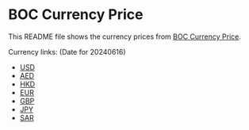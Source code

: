 # BOC Currency Price

This README file shows the currency prices from [BOC Currency Price](https://www.boc.cn/sourcedb/whpj/).

Currency links: (Date for 20240616)

- [USD](https://bocurrencyprice.techina.science/BOC_CURRENCY_PRICE/USD/20240616.json)
- [AED](https://bocurrencyprice.techina.science/BOC_CURRENCY_PRICE/AED/20240616.json)
- [HKD](https://bocurrencyprice.techina.science/BOC_CURRENCY_PRICE/HKD/20240616.json)
- [EUR](https://bocurrencyprice.techina.science/BOC_CURRENCY_PRICE/EUR/20240616.json)
- [GBP](https://bocurrencyprice.techina.science/BOC_CURRENCY_PRICE/GBP/20240616.json)
- [JPY](https://bocurrencyprice.techina.science/BOC_CURRENCY_PRICE/JPY/20240616.json)
- [SAR](https://bocurrencyprice.techina.science/BOC_CURRENCY_PRICE/SAR/20240616.json)
